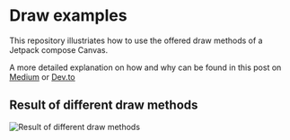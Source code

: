 # Draw examples
This repository illustriates how to use the offered draw methods of a Jetpack compose Canvas.

A more detailed explanation on how and why can be found in this post on [Medium](https://medium.com/@alex.frank84/912d8c53b810) or [Dev.to](https://dev.to/lex_fury/custom-composable-with-jetpack-compose-5d86)

## Result of different draw methods
![Result of different draw methods](https://user-images.githubusercontent.com/2872794/177295842-bf253ff3-5330-45e0-84d4-b1859a342a14.png)
